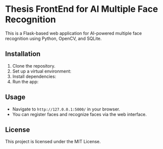 # Thesis FrontEnd for AI Multiple Face Recognition

This is a Flask-based web application for AI-powered multiple face recognition using Python, OpenCV, and SQLite.

## Installation

1. Clone the repository.
2. Set up a virtual environment:
3. Install dependencies:
4. Run the app:


## Usage

- Navigate to `http://127.0.0.1:5000/` in your browser.
- You can register faces and recognize faces via the web interface.

## License

This project is licensed under the MIT License.

